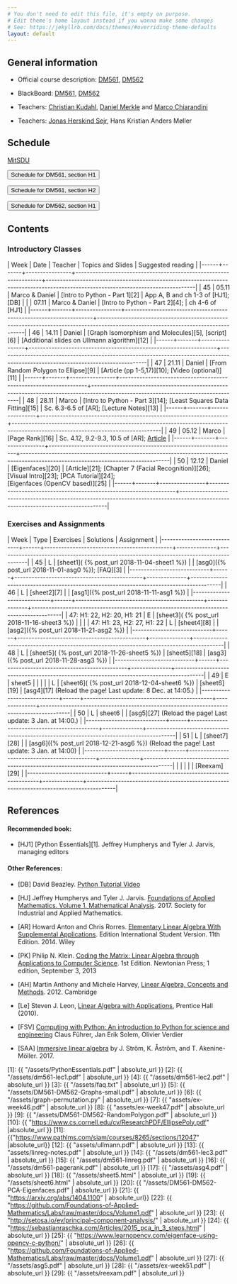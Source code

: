 ```yaml
---
# You don't need to edit this file, it's empty on purpose.
# Edit theme's home layout instead if you wanna make some changes
# See: https://jekyllrb.com/docs/themes/#overriding-theme-defaults
layout: default
---
```




## General information

- Official course description:
  [DM561](https://odinlister.sdu.dk/fagbesk/internkode/DM561/), [DM562](https://odinlister.sdu.dk/fagbesk/internkode/DM562/)

- BlackBoard: [DM561](https://e-learn.sdu.dk/webapps/blackboard/execute/courseMain?course_id=_390707_1), [DM562](https://e-learn.sdu.dk/webapps/blackboard/execute/courseMain?course_id=_390712_1)


- Teachers: [Christian Kudahl](https://imada.sdu.dk/~kudahl/), [Daniel Merkle](https://imada.sdu.dk/~daniel) and [Marco Chiarandini](https://imada.sdu.dk/~marco)


- Teachers: [Jonas Herskind Sejr](http://findresearcher.sdu.dk:8080/portal/en/person/sejr), Hans Kristian Anders Møller

<!-- hmoel15@student.sdu.dk -->

## Schedule

<a href="https://mitsdu.sdu.dk/skema/activity/N330024101/e18">MitSDU</a>


<button onclick="myFunction('h1')" class="w3-btn w3-cell
w3-left-align">Schedule for DM561, section H1 <i class="fa fa-caret-down"></i></button>
<div id="h1" class="w3-container w3-hide">

<div class="w3-responsive">

<!--
<iframe src="https://calendar.google.com/calendar/embed?showTitle=0&amp;showPrint=0&amp;showCalendars=0&amp;showTz=0&amp;height=600&amp;wkst=1&amp;bgcolor=%23FFFFFF&amp;src=egkljh81e5gn1qa11drhvli5g1quqn6e%40import.calendar.google.com&amp;color=%23853104&amp;src=i1sgtn4cueuhfc0o5u0aao73ikbrkuol%40import.calendar.google.com&amp;color=%23853104&amp;src=e_2_en%23weeknum%40group.v.calendar.google.com&amp;color=%23B1365F&amp;ctz=Europe%2FCopenhagen" style="border-width:0" width="960" height="600" frameborder="0" scrolling="no"></iframe>
-->

<div w3-include-html="./assets/dm561_h1.html"></div> 
<script>
w3.includeHTML();
</script>
</div>
</div>



<button onclick="myFunction('h2')" class="w3-btn w3-cell
w3-left-align">Schedule for DM561, section H2 <i class="fa fa-caret-down"></i></button>
<div id="h2" class="w3-container w3-hide">

<div class="w3-responsive">

<div w3-include-html="./assets/dm561_h2.html"></div> 
<script>
w3.includeHTML();
</script>
</div>
</div>





<button onclick="myFunction('dm562h2')" class="w3-btn w3-cell
w3-left-align">Schedule for DM562, section H1 <i class="fa fa-caret-down"></i></button>
<div id="dm562h2" class="w3-container w3-hide">

<div class="w3-responsive">

<div w3-include-html="./assets/dm562_h1.html"></div> 
<script>
w3.includeHTML();
</script>
</div>
</div>





## Contents

### Introductory Classes


| Week |  Date | Teacher        | Topics and Slides  	                                      | Suggested reading                                                                                                                |
|------+-------+----------------+------------------------------------------------------------------+----------------------------------------------------------------------------------------------------------------------------------|
|   45 | 05.11 | Marco & Daniel | [Intro to Python - Part 1][2]                                    | App A, B and ch 1-3 of [HJ1]; [DB]                                                                                               |
|      | 07.11 | Marco & Daniel | [Intro to Python - Part 2][4];                                   | ch 4-6 of [HJ1]                                                                                                                  |
|------+-------+----------------+------------------------------------------------------------------+----------------------------------------------------------------------------------------------------------------------------------|
|   46 | 14.11 | Daniel         | [Graph Isomorphism and Molecules][5], [script][6]                | [Additional slides on Ullmann algorithm][12]                                                                                     |
|------+-------+----------------+------------------------------------------------------------------+----------------------------------------------------------------------------------------------------------------------------------|
|   47 | 21.11 | Daniel         | [From Random Polygon to Ellipse][9]                              | [Article (pp 1-5,17)][10]; [Video (optional)][11]                                                                                |
|------+-------+----------------+------------------------------------------------------------------+----------------------------------------------------------------------------------------------------------------------------------|
|   48 | 28.11 | Marco          | [Intro to Python - Part 3][14]; [Least Squares Data Fitting][15] | Sc. 6.3-6.5 of [AR]; [Lecture Notes][13]                                                                                         |
|------+-------+----------------+------------------------------------------------------------------+----------------------------------------------------------------------------------------------------------------------------------|
|   49 | 05.12 | Marco          | [Page Rank][16]                                                  | Sc. 4.12, 9.2-9.3, 10.5 of [AR]; [Article](https://doi.org/10.1016/S0169-7552(98)00110-X)                                        |
|------+-------+----------------+------------------------------------------------------------------+----------------------------------------------------------------------------------------------------------------------------------|
|   50 | 12.12 | Daniel         | [Eigenfaces][20]                                                 | [Article][21]; [Chapter 7 (Facial Recognition)][26]; [Visual Intro][23]; [PCA Tutorial][24];<br> [Eigenfaces (OpenCV based)][25] |
|------+-------+----------------+------------------------------------------------------------------+----------------------------------------------------------------------------------------------------------------------------------|



### Exercises and Assignments

|                       Week | Type | Exercises  	                         | Solutions    | Assignment                                                                             |
|----------------------------+------+---------------------------------------------+--------------+----------------------------------------------------------------------------------------|
|                         45 | L    | [sheet1]( {% post_url 2018-11-04-sheet1 %}) |              | [asg0]({% post_url 2018-11-01-asg0 %}); [FAQ][3]                                       |
|----------------------------+------+---------------------------------------------+--------------+----------------------------------------------------------------------------------------|
|                         46 | L    | [sheet2][7]                                 |              | [asg1]({% post_url 2018-11-11-asg1 %})                                                 |
|----------------------------+------+---------------------------------------------+--------------+----------------------------------------------------------------------------------------|
| 47: H1: 22, H2: 20, H1: 21 | E    | [sheet3]( {% post_url 2018-11-16-sheet3 %}) |              |                                                                                        |
| 47: H1: 23, H2: 27, H1: 22 | L    | [sheet4][8]                                 |              | [asg2]({% post_url 2018-11-21-asg2 %})                                                 |
|----------------------------+------+---------------------------------------------+--------------+----------------------------------------------------------------------------------------|
|                         48 | L    | [sheet5]( {% post_url 2018-11-26-sheet5 %}) | [sheet5][18] | [asg3]({% post_url 2018-11-28-asg3 %})                                                 |
|----------------------------+------+---------------------------------------------+--------------+----------------------------------------------------------------------------------------|
|                         49 | E    | sheet5                                      |              |                                                                                        |
|                            | L    | [sheet6]( {% post_url 2018-12-04-sheet6 %}) | [sheet6][19] | [asg4][17] (Reload the page! Last update: 8 Dec. at 14:05.)                            |
|----------------------------+------+---------------------------------------------+--------------+----------------------------------------------------------------------------------------|
|                         50 | L    | sheet6                                      |              | [asg5][27] (Reload the page! Last update: 3 Jan. at 14:00.)                            |
|----------------------------+------+---------------------------------------------+--------------+----------------------------------------------------------------------------------------|
|                         51 | L    | [sheet7][28]                                |              | [asg6]({% post_url 2018-12-21-asg6 %}) (Reload the page! Last update: 3 Jan. at 14:00) |
|----------------------------+------+---------------------------------------------+--------------+----------------------------------------------------------------------------------------|
|                            |      |                                             |              | [Reexam][29]                                                                           |
|----------------------------+------+---------------------------------------------+--------------+----------------------------------------------------------------------------------------|


## References 

#### Recommended book:

- [HJ1] [Python Essentials][1]. Jeffrey Humpherys and Tyler J. Jarvis, managing editors

<!--
- [HJ2] [Labs for Foundations of Applied Mathematics. Volume 1. Mathematical Analysis](2)
  Jeffrey Humpherys and Tyler J. Jarvis, managing editors
-->

  
#### Other References:

- [DB] David Beazley. [Python Tutorial Video](https://www.youtube.com/watch?v=lyDLAutA88s)

- [HJ] Jeffrey Humpherys and Tyler
  J. Jarvis. [Foundations of Applied Mathematics. Volume 1. Mathematical Analysis](http://bookstore.siam.org/ot152/). 2017. Society
  for Industrial and Applied Mathematics.

- [AR] Howard Anton and Chris Rorres. [Elementary Linear Algebra With
  Supplemental Applications](http://eu.wiley.com/WileyCDA/WileyTitle/productCd-1118677455.html). Edition
  International Student Version. 11th Edition. 2014. Wiley


- [PK] Philip N. Klein. [Coding the Matrix: Linear Algebra through
  Applications to Computer
  Science](https://www.amazon.com/dp/0615880991/). 1st Edition.
  Newtonian Press; 1 edition, September 3, 2013

 

- [AH] Martin Anthony and Michele Harvey, [Linear Algebra, Concepts and Methods](http://www.cambridge.org/us/academic/subjects/mathematics/algebra/linear-algebra-concepts-and-methods). 2012. Cambridge


- [Le] Steven J. Leon, [Linear Algebra with
  Applications](http://wps.aw.com/leon_linearalg_9/), Prentice Hall
  (2010).


- [FSV] [Computing with Python: An introduction to Python for science and engineering](http://www.pearson.ch/1471/9780273786436/Computing-with-Python-An-introduction-to.aspx)
  Claus Führer, Jan Erik Solem, Olivier Verdier



- [SAA] [Immersive linear algebra](http://immersivemath.com/ila/index.html) by J. Ström, K. Åström, and
  T. Akenine-Möller. 2017.




[1]: {{ "/assets/PythonEssentials.pdf" | absolute_url }}
[2]: {{ "/assets/dm561-lec1.pdf" | absolute_url }}
[4]: {{ "/assets/dm561-lec2.pdf" | absolute_url }}
[3]: {{ "/assets/faq.txt" | absolute_url }}
[5]: {{ "/assets/DM561-DM562-Graphs-small.pdf" | absolute_url }}
[6]: {{ "/assets/graph-permutation.py" | absolute_url }}
[7]: {{ "assets/ex-week46.pdf" | absolute_url }}
[8]: {{ "assets/ex-week47.pdf" | absolute_url }}
[9]: {{ "/assets/DM561-DM562-RandomPolygon.pdf" | absolute_url }}
[10]: {{ "https://www.cs.cornell.edu/cv/ResearchPDF/EllipsePoly.pdf" |absolute_url }}
[11]: {{"https://www.pathlms.com/siam/courses/8265/sections/12047" |absolute_url}}
[12]: {{ "assets/ullmann.pdf" | absolute_url }}
[13]: {{ "assets/linreg-notes.pdf" | absolute_url }}
[14]: {{ "/assets/dm561-lec3.pdf" | absolute_url }}
[15]: {{ "/assets/dm561-linreg.pdf" | absolute_url }}
[16]: {{ "/assets/dm561-pagerank.pdf" | absolute_url }}
[17]: {{ "/assets/asg4.pdf" | absolute_url }}
[18]: {{ "/assets/sheet5.html" | absolute_url }}
[19]: {{ "/assets/sheet6.html" | absolute_url }}
[20]: {{ "/assets/DM561-DM562-PCA-Eigenfaces.pdf" | absolute_url }}
[21]: {{ "https://arxiv.org/abs/1404.1100" | absolute_url}}
[22]: {{ "https://github.com/Foundations-of-Applied-Mathematics/Labs/raw/master/docs/Volume1.pdf" | absolute_url }}
[23]: {{ "http://setosa.io/ev/principal-component-analysis/" | absolute_url }}
[24]: {{ "https://sebastianraschka.com/Articles/2015_pca_in_3_steps.html" | absolute_url }}
[25]: {{ "https://www.learnopencv.com/eigenface-using-opencv-c-python/" | absolute_url }}
[26]: {{ "https://github.com/Foundations-of-Applied-Mathematics/Labs/raw/master/docs/Volume1.pdf" | absolute_url }}
[27]: {{ "/assets/asg5.pdf" | absolute_url }}
[28]: {{ "/assets/ex-week51.pdf" | absolute_url }}
[29]: {{ "/assets/reexam.pdf" | absolute_url }}
